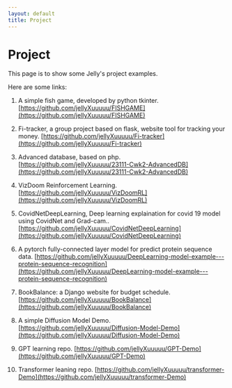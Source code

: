 ```yaml
---
layout: default
title: Project
---
```


# Project

This page is to show some Jelly's project examples.

Here are some links:
1. A simple fish game, developed by python tkinter. [https://github.com/jellyXuuuuu/FISHGAME](https://github.com/jellyXuuuuu/FISHGAME)

2. Fi-tracker, a group project based on flask, website tool for tracking your money. [https://github.com/jellyXuuuuu/Fi-tracker](https://github.com/jellyXuuuuu/Fi-tracker)

3. Advanced database, based on php. [https://github.com/jellyXuuuuu/23111-Cwk2-AdvancedDB](https://github.com/jellyXuuuuu/23111-Cwk2-AdvancedDB)

4. VizDoom Reinforcement Learning. [https://github.com/jellyXuuuuu/VizDoomRL](https://github.com/jellyXuuuuu/VizDoomRL)

5. CovidNetDeepLearning, Deep learning explaination for covid 19 model using CovidNet and Grad-cam.. [https://github.com/jellyXuuuuu/CovidNetDeepLearning](https://github.com/jellyXuuuuu/CovidNetDeepLearning)

6. A pytorch fully-connected layer model for predict protein sequence data. [https://github.com/jellyXuuuuu/DeepLearning-model-example---protein-sequence-recognition](https://github.com/jellyXuuuuu/DeepLearning-model-example---protein-sequence-recognition)

7. BookBalance: a Django website for budget schedule. [https://github.com/jellyXuuuuu/BookBalance](https://github.com/jellyXuuuuu/BookBalance)

8. A simple Diffusion Model Demo. [https://github.com/jellyXuuuuu/Diffusion-Model-Demo](https://github.com/jellyXuuuuu/Diffusion-Model-Demo)

9. GPT learning repo. [https://github.com/jellyXuuuuu/GPT-Demo](https://github.com/jellyXuuuuu/GPT-Demo)

10. Transformer leaning repo. [https://github.com/jellyXuuuuu/transformer-Demo](https://github.com/jellyXuuuuu/transformer-Demo)

